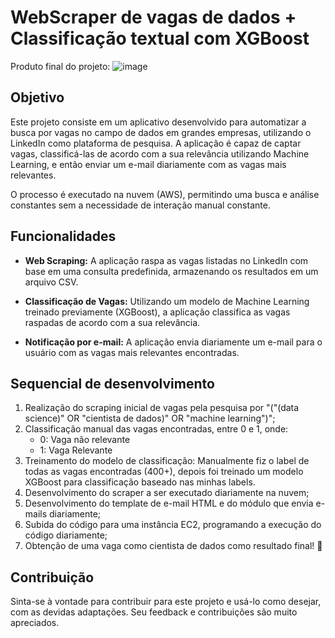 # WebScraper de vagas de dados + Classificação textual com XGBoost

Produto final do projeto:
![image](https://github.com/Sampaio-Vitor/webscraper.classifier/assets/110466124/508f3b5a-dadb-4cd2-9450-7cd2e979993c)

## Objetivo

Este projeto consiste em um aplicativo desenvolvido para automatizar a busca por vagas no campo de dados em grandes empresas, utilizando o LinkedIn como plataforma de pesquisa. A aplicação é capaz de captar vagas, classificá-las de acordo com a sua relevância utilizando Machine Learning, e então enviar um e-mail diariamente com as vagas mais relevantes.

O processo é executado na nuvem (AWS), permitindo uma busca e análise constantes sem a necessidade de interação manual constante.

## Funcionalidades

- **Web Scraping:** A aplicação raspa as vagas listadas no LinkedIn com base em uma consulta predefinida, armazenando os resultados em um arquivo CSV.

- **Classificação de Vagas:** Utilizando um modelo de Machine Learning treinado previamente (XGBoost), a aplicação classifica as vagas raspadas de acordo com a sua relevância.

- **Notificação por e-mail:** A aplicação envia diariamente um e-mail para o usuário com as vagas mais relevantes encontradas.

## Sequencial de desenvolvimento

1) Realização do scraping inicial de vagas pela pesquisa por "("(data science)" OR "cientista de dados)" OR "machine learning")"; 
2) Classificação manual das vagas encontradas, entre 0 e 1, onde:
    - 0: Vaga não relevante
    - 1: Vaga Relevante
3) Treinamento do modelo de classificação: Manualmente fiz o label de todas as vagas encontradas (400+), depois foi treinado um modelo XGBoost para classificação baseado nas minhas labels.
4) Desenvolvimento do scraper a ser executado diariamente na nuvem;
5) Desenvolvimento do template de e-mail HTML e do módulo que envia e-mails diariamente;
6) Subida do código para uma instância EC2, programando a execução do código diariamente;
7) Obtenção de uma vaga como cientista de dados como resultado final! 🎉

## Contribuição

Sinta-se à vontade para contribuir para este projeto e usá-lo como desejar, com as devidas adaptações. Seu feedback e contribuições são muito apreciados.
